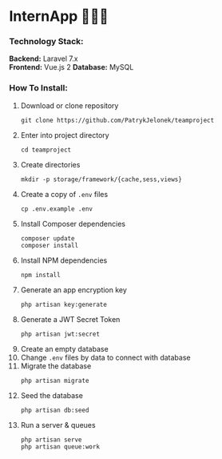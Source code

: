 # InternApp 👨🏼‍🎓 

### Technology Stack:
**Backend:** Laravel 7.x   
**Frontend:** Vue.js 2
**Database:** MySQL
 
 
### How To Install:
1. Download or clone repository  
    ```
    git clone https://github.com/PatrykJelonek/teamproject
    ```
2. Enter into project directory 
    ```
    cd teamproject
    ```
3. Create directories
   ``` 
   mkdir -p storage/framework/{cache,sess,views} 
   ```
4. Create a copy of `.env` files
    ```
    cp .env.example .env
    ```
5. Install Composer dependencies  
    ``` 
    composer update
    composer install
    ```
6. Install NPM dependencies
    ```
    npm install
    ```
7. Generate an app encryption key
    ```
    php artisan key:generate
    ```
8. Generate a JWT Secret Token
    ```
   php artisan jwt:secret
   ```
9. Create an empty database
10. Change `.env` files by data to connect with database
11. Migrate the database
    ```
    php artisan migrate
    ```
12. Seed the database
    ```
    php artisan db:seed
    ```
13. Run a server & queues
    ```
    php artisan serve
    php artisan queue:work
    ```
